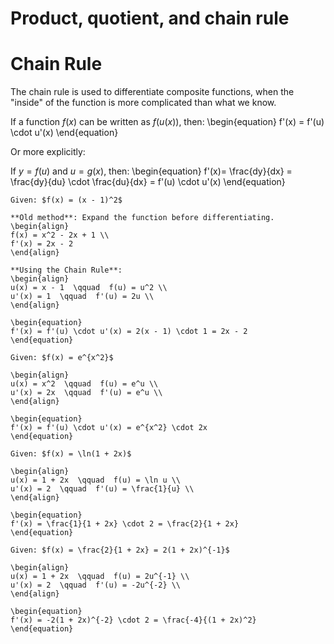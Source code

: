 # Product, quotient, and chain rule
# Chain Rule

The chain rule is used to differentiate composite functions, when the "inside" of the function is more complicated than what we know. 

If a function $f(x)$ can be written as $f(u(x))$, then:
\begin{equation}
f'(x) = f'(u) \cdot u'(x)
\end{equation}

Or more explicitly:

If $y = f(u)$ and $u = g(x)$, then:
\begin{equation}
f'(x)= \frac{dy}{dx} = \frac{dy}{du} \cdot \frac{du}{dx} = f'(u) \cdot u'(x)
\end{equation}

```{example} Differentiate the Function
Given: $f(x) = (x - 1)^2$

**Old method**: Expand the function before differentiating.
\begin{align}
f(x) = x^2 - 2x + 1 \\
f'(x) = 2x - 2
\end{align}

**Using the Chain Rule**:
\begin{align}
u(x) = x - 1  \qquad  f(u) = u^2 \\
u'(x) = 1  \qquad  f'(u) = 2u \\
\end{align}

\begin{equation}
f'(x) = f'(u) \cdot u'(x) = 2(x - 1) \cdot 1 = 2x - 2
\end{equation}
```

```{example} Differentiate the Function
Given: $f(x) = e^{x^2}$

\begin{align}
u(x) = x^2  \qquad  f(u) = e^u \\
u'(x) = 2x  \qquad  f'(u) = e^u \\
\end{align}

\begin{equation}
f'(x) = f'(u) \cdot u'(x) = e^{x^2} \cdot 2x
\end{equation}
```

```{example} Differentiate the Function
Given: $f(x) = \ln(1 + 2x)$

\begin{align}
u(x) = 1 + 2x  \qquad  f(u) = \ln u \\
u'(x) = 2  \qquad  f'(u) = \frac{1}{u} \\
\end{align}

\begin{equation}
f'(x) = \frac{1}{1 + 2x} \cdot 2 = \frac{2}{1 + 2x}
\end{equation}
```

```{example} Differentiate the Function
Given: $f(x) = \frac{2}{1 + 2x} = 2(1 + 2x)^{-1}$

\begin{align}
u(x) = 1 + 2x  \qquad  f(u) = 2u^{-1} \\
u'(x) = 2  \qquad  f'(u) = -2u^{-2} \\
\end{align}

\begin{equation}
f'(x) = -2(1 + 2x)^{-2} \cdot 2 = \frac{-4}{(1 + 2x)^2}
\end{equation}
```